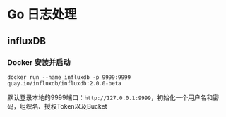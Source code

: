 # Go 日志处理

## influxDB

### Docker 安装并启动
```
docker run --name influxdb -p 9999:9999 quay.io/influxdb/influxdb:2.0.0-beta
```
默认登录本地的9999端口：`http://127.0.0.1:9999`，初始化一个用户名和密码，组织名、授权Token以及Bucket